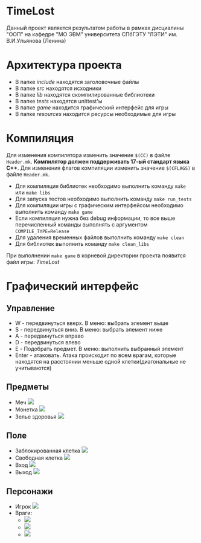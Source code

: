 # TimeLost

Данный проект является результатом работы в рамках дисциалины "ООП"
на кафедре "МО ЭВМ" университета СПбГЭТУ "ЛЭТИ" им. В.И.Ульянова (Ленина)

# Архитектура проекта

* В папке _include_ находятся заголовочные файлы
* В папке _src_ находятся исходники
* В папке _lib_ находятся скомпилированные библиотеки
* В папке _tests_ находятся unittest'ы
* В папке _game_ находится графический интерфейс для игры
* В папке _resources_ находится ресурсы необходимые для игры

# Компиляция

Для изменения компилятора изменить значение ```$(CC)``` в файле
```Header.mk```. __Компилятор должен поддерживать 17-ый стандарт языка
C++__. Для изменения флагов компиляции изменить значение ```$(CFLAGS)```
 в файле ```Header.mk```.

* Для компиляция библиотек необходимо выполнить команду ```make``` 
или ```make libs```
* Для запуска тестов необходимо выполнить команду ```make run_tests```
* Для компиляции игры с графическим интерфейсом необходимо 
выполнить команду ```make game```
* Если компиляция нужна без debug информации, то все выше перечисленный
команды выполнять с аргументом ```COMPILE_TYPE=Release```
* Для удаления временных файлов выполнить команду ```make clean```
* Для библиотек выполнить команду ```make clean_libs```

При выполнении ```make game``` в корневой директории проекта появится
файл игры: _TimeLost_

# Графический интерфейс

## Управление

* W - передвинуться вверх. В меню: выбрать элемент выше
* S - передвинуться вниз. В меню: выбрать элемент ниже
* A - передвинуться вправо
* D - передвинуться влево
* E - Подобрать предмет. В меню: выполнить выбранный элемент
* Enter - атаковать. Атака происходит по всем врагам, которые находятся 
на расстоянии меньше одной клетки(диагональные не учитываются)

## Предметы

* Меч ![](./resources/sword.png)
* Монетка ![](./resources/coin.png)
* Зелье здоровья ![](./resources/hp.png)

## Поле

* Заблокированная клетка ![](./resources/block.png)
* Свободная клетка ![](./resources/grass.png)
* Вход ![](./resources/start.png)
* Выход ![](./resources/end.png)

## Персонажи

* Игрок ![](./resources/player.png)
* Враги:
    * ![](./resources/enemy_walk.png)
    * ![](./resources/enemy_wait.png)
    * ![](./resources/enemy_fly.png)

